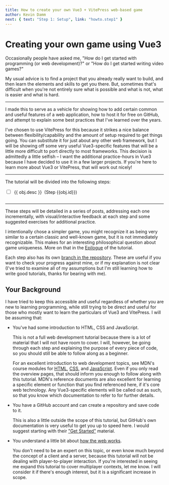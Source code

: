 ```yaml
---
title: How to create your own Vue3 + VitePress web-based game
author: Kevin Damm
next: { text: "Step 1: Setup", link: "howto.step1" }
---
```


# Creating your own game using Vue3

Occasionally people have asked me, "How do I get started with programming (or
web development)?"  or "How do I get started writing video games?"

My usual advice is to find a project
that you already really want to build, and then learn the elements and skills
to get you there.  But, sometimes that's difficult when you're not entirely
sure what is possible and what is not, what is easier and what is hard.

---

I made this to serve as a vehicle for showing how to add certain common
and useful features of a web application, how to host it for free on GitHub,
and attempt to explain some best practices that I've learned over the years.

I've chosen to use VitePress for
this because it strikes a nice balance between flexibility/capability and the
amount of setup required to get things going.  You can substitute it for
just about any other web framework, but I will be showing off some very useful
Vue3-specific features that will be a little more difficult to port directly
to most frameworks.  This decision is admittedly a little selfish &ndash; I
want the additional practice-hours in Vue3 because I have decided to use it in
a few larger projects.  If you're here to learn more about Vue3 or VitePress,
that will work out nicely!


---

The tutorial will be divided into the following steps:

<div v-for="obj in steps" key="obj.id" class="step">
  <input type="checkbox" id="obj.url" :checked="!!obj.done">
  <label for="obj.url">&nbsp;{{ obj.desc }}</label>
  <span v-if="obj.ready">&nbsp;(<a :href="obj.url">Step {{obj.id}}</a>)</span>
</div>


---

These steps will be detailed in a series of posts, addressing each one
incrementally, with visual/interactive feedback at each step and some suggested
exercises for additional practice.

I intentionally chose a simpler game, you might recognize it as being very
similar to a certain classic and well-known game, but it is not immediately
recognizable.  This makes for an interesting philosophical question about game
uniqueness.  More on that in the [Epilogue](howto.epilogue) of the tutorial.

Each step also has its own [branch in the repository](https://github.com/kevindamm/number-scrabble/branches).
These are useful if you want to check your progress against mine, or if my
explanation is not clear (I've tried to examine all of my assumptions but I'm
still learning how to write good tutorials, thanks for bearing with me).

## Your Background

I have tried to keep this accessible and useful regardless of whether you are new
to learning programming, while still trying to be direct and useful for those
who mostly want to learn the particulars of Vue3 and VitePress.
I will be assuming that:

 - You've had some introduction to HTML, CSS and JavaScript.

   This is not a full web development tutorial because there is a lot of
   material that I will not have room to cover.  I will, however, be going 
   through each step and explaining the purpose of every piece of code, so
   you should still be able to follow along as a beginner.

   For an excellent introduction to web development topics, see MDN's course
   modules for
   [HTML](https://developer.mozilla.org/en-US/docs/Learn/Getting_started_with_the_web/HTML_basics), 
   [CSS](https://developer.mozilla.org/en-US/docs/Learn/Getting_started_with_the_web/CSS_basics), and
   [JavaScript](https://developer.mozilla.org/en-US/docs/Learn/Getting_started_with_the_web/JavaScript_basics).
   Even if you only read the overview pages, that should inform you enough to
   follow along with this tutorial.
   MDN's reference documents are also excellent for learning a specific element
   or function that you find referenced here, if it's core web technology.  Any
   Vue3-specific elements will be called out as such, so that you know which
   documentation to refer to for further details.

 - You have a GitHub account and can create a repository and save code to it.

   This is also a little outside the scope of this tutorial, but GitHub's own
   documentation is very useful to get you up to speed here.  I would suggest
   starting with their ["Get Started"](https://docs.github.com/en/get-started)
   material.

 - You understand a little bit about [how the web works](https://developer.mozilla.org/en-US/docs/Learn/Getting_started_with_the_web/How_the_Web_works).

   You don't need to be an expert on this topic, or even know much beyond the
   concept of a client and a server, because this tutorial will not be dealing
   with player-to-player interaction.  If you're interested in seeing me expand
   this tutorial to cover multiplayer contexts, let me know.  I will consider 
   it if there's enough interest, but it is a significant increase in scope.



<script setup lang="ts">
interface TutorialSteps {
  id: number;
  step: string;
  desc: string;
  ready: boolean;
}

const steps = [
  {
    id: 1,
    url: "howto.step1",
    desc: "Set up VitePress as a Static Site Generator (SSG) with automatic deployment",
    done: true,
    ready: true
  },
  {
    id: 2,
    url: "howto.step2",
    desc: "Author a Vue3 Component and embed it in the markdown of a page",
    done: true,
    ready: false
  },
  {
    id: 3,
    url: "howto.step3",
    desc: "Add some CSS styling to the component's template",
    ready: false
  },
  {
    id: 4,
    url: "howto.step4",
    desc: "Add interactivity for player's inputs",
    ready: false
  },
  {
    id: 5,
    url: "howto.step5",
    desc: "Add a decision-making process for the AI",
    ready: false
  },
  {
    id: 6,
    url: "howto.step6",
    desc: "Use LocalStorage to remember the player's preferences and current game state",
    ready: false
  },
  {
    id: 7,
    url: "howto.step7",
    desc: "Adding commenting/feedback to pages by integrating Gisqus and GitHub Discussions",
    ready: false
  }
]
</script>

<style scoped>
.step {
  padding-bottom: 1em;
}
</style>

